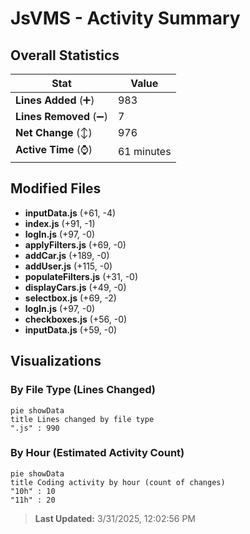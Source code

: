 # JsVMS - Activity Summary 

## Overall Statistics

| Stat                   | Value                                                             |
| ---------------------- | ----------------------------------------------------------------- |
| **Lines Added** (➕)   | 983                                          |
| **Lines Removed** (➖) | 7                                        |
| **Net Change** (↕)    | 976                |
| **Active Time** (⌚)   | 61 minutes |


## Modified Files
- **inputData.js** (+61, -4)
- **index.js** (+91, -1)
- **logIn.js** (+97, -0)
- **applyFilters.js** (+69, -0)
- **addCar.js** (+189, -0)
- **addUser.js** (+115, -0)
- **populateFilters.js** (+31, -0)
- **displayCars.js** (+49, -0)
- **selectbox.js** (+69, -2)
- **logIn.js** (+97, -0)
- **checkboxes.js** (+56, -0)
- **inputData.js** (+59, -0)

## Visualizations

### By File Type (Lines Changed)

```mermaid
pie showData
title Lines changed by file type
".js" : 990
```

### By Hour (Estimated Activity Count)

```mermaid
pie showData
title Coding activity by hour (count of changes)
"10h" : 10
"11h" : 20
```


> **Last Updated:** 3/31/2025, 12:02:56 PM